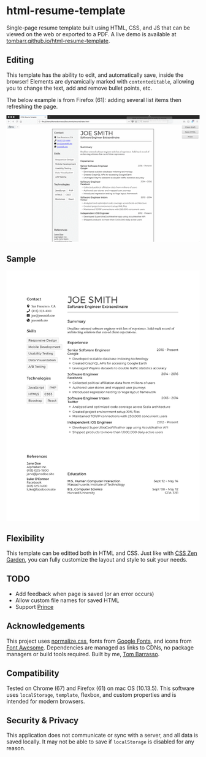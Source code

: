 # html-resume-template

Single-page resume template built using HTML, CSS, and JS that can be viewed on the web or exported to a PDF.
A live demo is available at [tombarr.github.io/html-resume-template](https://tombarr.github.io/html-resume-template/).

## Editing

This template has the ability to edit, and automatically save, inside the browser! Elements are dynamically marked with `contenteditable`, allowing you to change the text, add and remove bullet points, etc.

The below example is from Firefox (61): adding several list items then refreshing the page.

![Inline Editing](./editing_full.gif "Inline Editing")

## Sample

![Resume Sample](./Chrome_sample.jpg "Resume Sample")

## Flexibility

This template can be editted both in HTML and CSS. Just like with [CSS Zen Garden](http://www.csszengarden.com/), you can fully customize the layout and style to suit your needs.

## TODO

- Add feedback when page is saved (or an error occurs)
- Allow custom file names for saved HTML
- Support [Prince](https://www.princexml.com/)

## Acknowledgements

This project uses [normalize.css](https://github.com/necolas/normalize.css), fonts from [Google Fonts](https://fonts.google.com/), and icons from [Font Awesome](https://fortawesome.github.io/Font-Awesome/). Dependencies are managed as links to CDNs, no package managers or build tools required. Built by me, [Tom Barrasso](https://barrasso.me).

## Compatibility

Tested on Chrome (67) and Firefox (61) on mac OS (10.13.5).
This software uses `localStorage`, `template`, flexbox, and custom properties and is intended for modern browsers.

## Security & Privacy

This application does not communicate or sync with a server, and all data is saved locally.
It may not be able to save if `localStorage` is disabled for any reason.

